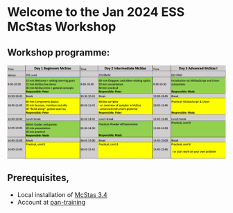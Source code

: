 # Welcome to the Jan 2024 ESS McStas Workshop

## Workshop programme:
[![Workshop programme](pics/programme.png)](https://docs.google.com/spreadsheets/d/1x_YmHhAyZquYxcbj0iaY-HADBu12bvtAuzNeIsgVlHA/edit?usp=sharing)

## Prerequisites, 
- Local installation of [McStas 3.4](https://github.com/McStasMcXtrace/McCode/tree/main/INSTALL-McStas-3.x)
- Account at [pan-training](https://e-learning.pan-training.eu)


